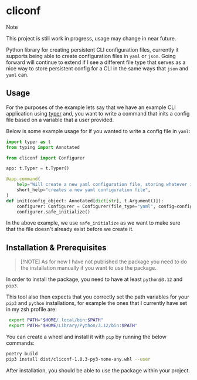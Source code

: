 # cliconf

> [!NOTE]
> This project is still work in progress, usage may change in near future. 

Python library for creating persistent CLI configuration files, currently it supports being able to 
create configuration files in `yaml` or `json`. Going forward will continue to extend if I see a different file type 
that serves as a nice way to store persistent config for a CLI in the same ways that `json` and `yaml` can.

## Usage 
For the purposes of the example lets say that we have an example CLI application using [typer](https://typer.tiangolo.com/)
and, you want to write a command that inits a config file based on a variable that a user provided. 

Below is some example usage for if you wanted to write a config file in `yaml`: 

```python
import typer as t 
from typing import Annotated

from cliconf import Configurer

app: t.Typer = t.Typer()

@app.command(
    help="Will create a new yaml configuration file, storing whatever is provided by you :)",
    short_help="creates a new yaml configuration file",
)
def init(config_object: Annotated[dict[str], t.Argument()]): 
    configurer: Configurer = Configurer(file_type="yaml", config=config_object, path=None, app_name="ExampleApp")
    configurer.safe_initialize()
```

In the above example, we use `safe_initialize` as we want to make sure that the file doesn't already exist before we create it.

## Installation & Prerequisites

> [!NOTE] As for now I have not published the package you need to do the installation 
> manually if you want to use the package.  
 
In order to install the package, you need to have at least ``python@3.12`` and ``pip3``. 

This tool also then expects that you correctly set the path variables for your ``pip3`` and ``python``
installations, for example the ones that I currently have set in my zsh profile are: 

```bash
 export PATH="$HOME/.local/bin:$PATH"
 export PATH="$HOME/Library/Python/3.12/bin:$PATH"
```

You can create a wheel and install it with `pip` by running the below commands: 

```bash
poetry build 
pip3 install dist/cliconf-1.0.3-py3-none-any.whl --user
```

After installation, you should be able to use the package within your project. 